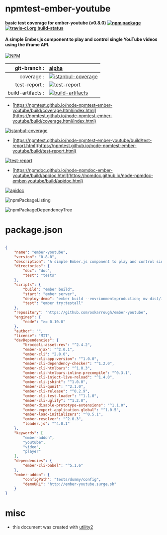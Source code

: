 # npmtest-ember-youtube

#### basic test coverage for  ember-youtube (v0.8.0)  [![npm package](https://img.shields.io/npm/v/npmtest-ember-youtube.svg?style=flat-square)](https://www.npmjs.org/package/npmtest-ember-youtube) [![travis-ci.org build-status](https://api.travis-ci.org/npmtest/node-npmtest-ember-youtube.svg)](https://travis-ci.org/npmtest/node-npmtest-ember-youtube)

#### A simple Ember.js component to play and control single YouTube videos using the iframe API.

[![NPM](https://nodei.co/npm/ember-youtube.png?downloads=true&downloadRank=true&stars=true)](https://www.npmjs.com/package/ember-youtube)

| git-branch : | [alpha](https://github.com/npmtest/node-npmtest-ember-youtube/tree/alpha)|
|--:|:--|
| coverage : | [![istanbul-coverage](https://npmtest.github.io/node-npmtest-ember-youtube/build/coverage.badge.svg)](https://npmtest.github.io/node-npmtest-ember-youtube/build/coverage.html/index.html)|
| test-report : | [![test-report](https://npmtest.github.io/node-npmtest-ember-youtube/build/test-report.badge.svg)](https://npmtest.github.io/node-npmtest-ember-youtube/build/test-report.html)|
| build-artifacts : | [![build-artifacts](https://npmtest.github.io/node-npmtest-ember-youtube/glyphicons_144_folder_open.png)](https://github.com/npmtest/node-npmtest-ember-youtube/tree/gh-pages/build)|

- [https://npmtest.github.io/node-npmtest-ember-youtube/build/coverage.html/index.html](https://npmtest.github.io/node-npmtest-ember-youtube/build/coverage.html/index.html)

[![istanbul-coverage](https://npmtest.github.io/node-npmtest-ember-youtube/build/screenCapture.buildCi.browser.%252Ftmp%252Fbuild%252Fcoverage.lib.html.png)](https://npmtest.github.io/node-npmtest-ember-youtube/build/coverage.html/index.html)

- [https://npmtest.github.io/node-npmtest-ember-youtube/build/test-report.html](https://npmtest.github.io/node-npmtest-ember-youtube/build/test-report.html)

[![test-report](https://npmtest.github.io/node-npmtest-ember-youtube/build/screenCapture.buildCi.browser.%252Ftmp%252Fbuild%252Ftest-report.html.png)](https://npmtest.github.io/node-npmtest-ember-youtube/build/test-report.html)

- [https://npmdoc.github.io/node-npmdoc-ember-youtube/build/apidoc.html](https://npmdoc.github.io/node-npmdoc-ember-youtube/build/apidoc.html)

[![apidoc](https://npmdoc.github.io/node-npmdoc-ember-youtube/build/screenCapture.buildCi.browser.%252Ftmp%252Fbuild%252Fapidoc.html.png)](https://npmdoc.github.io/node-npmdoc-ember-youtube/build/apidoc.html)

![npmPackageListing](https://npmtest.github.io/node-npmtest-ember-youtube/build/screenCapture.npmPackageListing.svg)

![npmPackageDependencyTree](https://npmtest.github.io/node-npmtest-ember-youtube/build/screenCapture.npmPackageDependencyTree.svg)



# package.json

```json

{
    "name": "ember-youtube",
    "version": "0.8.0",
    "description": "A simple Ember.js component to play and control single YouTube videos using the iframe API.",
    "directories": {
        "doc": "doc",
        "test": "tests"
    },
    "scripts": {
        "build": "ember build",
        "start": "ember server",
        "deploy-demo": "ember build --envrionment=production; mv dist/index.html dist/200.html; surge dist ember-youtube.surge.sh",
        "test": "ember try:testall"
    },
    "repository": "https://github.com/oskarrough/ember-youtube",
    "engines": {
        "node": ">= 0.10.0"
    },
    "author": "",
    "license": "MIT",
    "devDependencies": {
        "broccoli-asset-rev": "^2.4.2",
        "ember-ajax": "^2.0.1",
        "ember-cli": "2.8.0",
        "ember-cli-app-version": "^1.0.0",
        "ember-cli-dependency-checker": "^1.2.0",
        "ember-cli-htmlbars": "^1.0.3",
        "ember-cli-htmlbars-inline-precompile": "^0.3.1",
        "ember-cli-inject-live-reload": "^1.4.0",
        "ember-cli-jshint": "^1.0.0",
        "ember-cli-qunit": "^2.1.0",
        "ember-cli-release": "^0.2.9",
        "ember-cli-test-loader": "^1.1.0",
        "ember-cli-uglify": "^1.2.0",
        "ember-disable-prototype-extensions": "^1.1.0",
        "ember-export-application-global": "^1.0.5",
        "ember-load-initializers": "^0.5.1",
        "ember-resolver": "^2.0.3",
        "loader.js": "^4.0.1"
    },
    "keywords": [
        "ember-addon",
        "youtube",
        "video",
        "player"
    ],
    "dependencies": {
        "ember-cli-babel": "^5.1.6"
    },
    "ember-addon": {
        "configPath": "tests/dummy/config",
        "demoURL": "http://ember-youtube.surge.sh"
    }
}
```



# misc
- this document was created with [utility2](https://github.com/kaizhu256/node-utility2)
